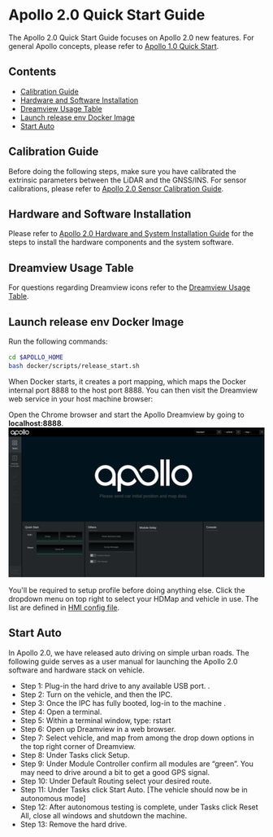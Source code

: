 # Apollo 2.0 Quick Start Guide

The Apollo 2.0 Quick Start Guide focuses on Apollo 2.0 new features. For general Apollo
concepts, please refer to
[Apollo 1.0 Quick Start](https://github.com/ApolloAuto/apollo/blob/master/docs/quickstart/apollo_1_0_quick_start.md).

## Contents
* [Calibration Guide](Calibration-Guide)
* [Hardware and Software Installation](Hardware-and-Software-Installation)
* [Dreamview Usage Table](Dreamview-Usage-Table)
* [Launch release env Docker Image](Launch-release-env-Docker-Image)
* [Start Auto](Start-Auto)

## Calibration Guide

Before doing the following steps, make sure you have calibrated the extrinsic
parameters between the LiDAR and the GNSS/INS. For sensor calibrations, please
refer to
[Apollo 2.0 Sensor Calibration Guide](https://github.com/ApolloAuto/apollo/blob/master/docs/quickstart/apollo_2_0_sensor_calibration_guide.md).

## Hardware and Software Installation

Please refer to [Apollo 2.0 Hardware and System Installation Guide](https://github.com/ApolloAuto/apollo/blob/master/docs/quickstart/apollo_2_0_hardware_system_installation_guide%20v1.md)
for the steps to install the hardware components and the system software.

## Dreamview Usage Table

For questions regarding Dreamview icons refer to the [Dreamview Usage Table]( https://github.com/ApolloAuto/apollo/blob/master/docs/specs/dreamview_usage_table.md).

## Launch release env Docker Image

Run the following commands:

```bash
cd $APOLLO_HOME
bash docker/scripts/release_start.sh
```

When Docker starts, it creates a port mapping, which maps the Docker internal
port 8888 to the host port 8888. You can then visit the Dreamview web service in
your host machine browser:

Open the Chrome browser and start the Apollo Dreamview by going to
**localhost:8888**.
 ![](images/dreamview.png)

You'll be required to setup profile before doing anything else. Click the
dropdown menu on top right to select your HDMap and vehicle in use. The list are
defined in
[HMI config file](https://raw.githubusercontent.com/ApolloAuto/apollo/master/modules/dreamview/conf/hmi.conf).

## Start Auto

In Apollo 2.0, we have released auto driving on simple urban roads. The following guide serves as a user manual for launching the Apollo 2.0 software and hardware stack on vehicle.


- Step 1: Plug-in the hard drive to any available USB port. .
- Step 2: Turn on the vehicle, and then the IPC.
- Step 3: Once the IPC has fully booted, log-in to the machine .
- Step 4: Open a terminal.
- Step 5: Within a terminal window, type: rstart
- Step 6: Open up Dreamview in a web browser.
- Step 7: Select vehicle, and map from among the drop down options in the top right corner of Dreamview.
- Step 8: Under Tasks click Setup.
- Step 9: Under Module Controller confirm all modules are “green”. You may need to drive around a bit to get a good GPS signal.
- Step 10: Under Default Routing select your desired route.
- Step 11: Under Tasks click Start Auto. [The vehicle should now be in autonomous mode]
- Step 12: After autonomous testing is complete, under Tasks click Reset All, close all windows and shutdown the machine. 
- Step 13: Remove the hard drive.


